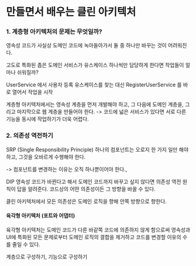 # 만들면서 배우는 클린 아키텍처

### 1. 계층형 아키텍처의 문제는 무엇일까?

영속성 코드가 사실상 도메인 코드에 녹아들아가서 둘 중 하나만 바꾸는 것이 어려워진다.

고도로 특화된 좁은 도메인 서비스가 유스케이스 하나씩만 담당하게 한다면 작업들이 얼마나 쉬워질까?

UserService 에서 사용자 등록 유스케이스를 찾는 대신 RegisterUserService 를 바로 열어서 작업을 시작

계층형 아키텍처에서는 영속성 계층을 먼저 개발해야 하고, 그 다음에 도메인 계층을, 그리고 마지막으로 웹 계층을 만들어야 한다.
-> 코드에 넓은 서비스가 있다면 서로 다른 기능을 동시에 작업하기가 더욱 어렵다.

### 2. 의존성 역전하기
SRP (Single Responsibility Principle)
하나의 컴포넌트는 오로지 한 가지 일만 해야 하고, 그것을 오바르게 수행해야 한다.

-> 컴포넌트를 변경하는 이유는 오직 하나뿐이어야 한다., 


DIP
영속성 코드가 바뀐다고 해서 도메인 코드까지 바꾸고 싶지 않다면 의존성 역전 원칙이 답을 알려준다.
코드상의 어떤 의존성이든 그 방향을 바꿀 수 있다.

클린 아키텍처에서 모든 의존성은 도메인 로직을 향해 안쪽 방향으로 향한다.

#### 육각형 아키텍처 (포트와 어댑터)

육각형 아키텍처는 도메인 코드가 다른 바같쪽 코드에 의존하지 않게 함으로써 영속성과 UI에 특화된 모든 문제로부터 도메인 로직의 결합을 제거하고 코드를 변경할 이유의 수를 줄일 수 있다.

계층으로 구성하기, 기능으로 구성하기

